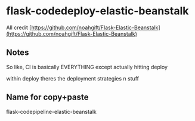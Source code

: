 # flask-codedeploy-elastic-beanstalk

All credit [https://github.com/noahgift/Flask-Elastic-Beanstalk](https://github.com/noahgift/Flask-Elastic-Beanstalk)

## Notes

So like, CI is basically EVERYTHING except actually hitting deploy

within deploy theres the deployment strategies n stuff

## Name for copy+paste

flask-codepipeline-elastic-beanstalk
